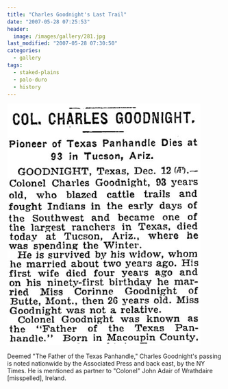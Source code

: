 ```yaml
---
title: "Charles Goodnight's Last Trail"
date: "2007-05-28 07:25:53"
header:
  image: /images/gallery/281.jpg
last_modified: "2007-05-28 07:30:50"
categories:
  - gallery
tags:
  - staked-plains
  - palo-duro
  - history  
---
```

![281](/images/gallery/281.jpg)

Deemed "The Father of the Texas Panhandle," Charles Goodnight's passing is noted nationwide by the Associated Press and back east, by the NY Times. He is mentioned as partner to "Colonel" John Adair  of Wrathdaire [misspelled], Ireland.
